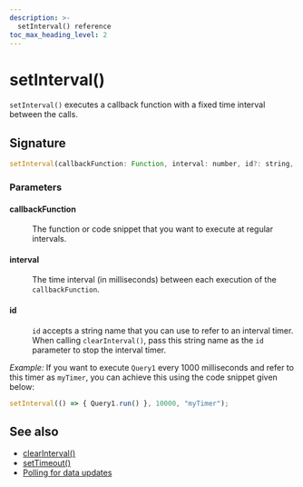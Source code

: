 ```yaml
---
description: >-
  setInterval() reference
toc_max_heading_level: 2
---
```


# setInterval()

`setInterval()` executes a callback function with a fixed time interval between the calls.

## Signature

```javascript
setInterval(callbackFunction: Function, interval: number, id?: string, args?: any)
```

### Parameters

#### callbackFunction

<dd>

The function or code snippet that you want to execute at regular intervals.

</dd>

#### interval

<dd>

The time interval (in milliseconds) between each execution of the `callbackFunction`.

</dd>

#### id

<dd>

`id` accepts a string name that you can use to refer to an interval timer. When calling `clearInterval()`, pass this string name as the `id` parameter to stop the interval timer.

</dd>


*Example:* If you want to execute `Query1` every 1000 milliseconds and refer to this timer as `myTimer`, you can achieve this using the code snippet given below:

```javascript
setInterval(() => { Query1.run() }, 10000, "myTimer");
```

## See also
- [clearInterval()](/reference/appsmith-framework/widget-actions/clear-interval)
- [setTimeout()](/reference/appsmith-framework/widget-actions/set-timeout)
- [Polling for data updates](/build-apps/how-to-guides/setup-polling)
